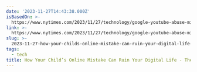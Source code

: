 ```yaml
---
date: '2023-11-27T14:43:38.000Z'
isBasedOn: >-
  https://www.nytimes.com/2023/11/27/technology/google-youtube-abuse-mistake.html
link: >-
  https://www.nytimes.com/2023/11/27/technology/google-youtube-abuse-mistake.html
slug: >-
  2023-11-27-how-your-childs-online-mistake-can-ruin-your-digital-life-the-new-york-t
tags:
  - tech
title: How Your Child’s Online Mistake Can Ruin Your Digital Life - The New York T
---
```


